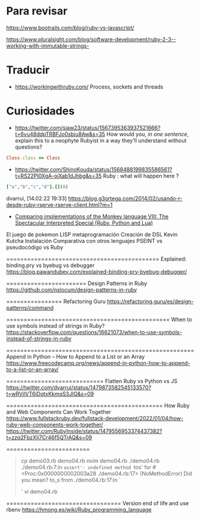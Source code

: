 
# Para revisar 

https://www.bootrails.com/blog/ruby-vs-javascript/

https://www.pluralsight.com/blog/software-development/ruby-2-3--working-with-immutable-strings-

# Traducir

* https://workingwithruby.com/
Process, sockets and threads

# Curiosidades

* https://twitter.com/siaw23/status/1567395363937521666?t=6vu48ddpTRBFJo0sbiu8Aw&s=35
How would you, *in one sentence*, explain this to a neophyte Rubyist in a way they'll understand without questions?
```ruby
Class.class == Class
```

* https://twitter.com/ShinoKouda/status/1568488199835586561?t=RS22PI0XgA-ojXab1dJhbg&s=35
Ruby : what will happen here ?
```ruby
["a","b","c","d"].[](0)
```


dvarrui, [14.02.22 19:33]
https://blog.g3ortega.com/2014/02/usando-r-desde-ruby-rserve-rserve-client.html?m=1

* [Comparing implementations of the Monkey language VIII: The Spectacular Interpreted Special (Ruby, Python and Lua)](https://medium.com/@mario.arias.c/comparing-implementations-of-the-monkey-language-viii-the-spectacular-interpreted-special-ruby-2f9e4ed2e660)

El juego de pokemon
LISP metaprogramación
Creación de DSL
Kevin Kutcha 
Instalación
Comparativa con otros lenguajes
PSEINT vs pseudocódigo vs Ruby


============================================
Explained: binding.pry vs byebug vs debugger
https://blog.pawandubey.com/explained-binding-pry-byebug-debugger/

=======================
Design Patterns in Ruby
https://github.com/nslocum/design-patterns-in-ruby

================
Refactoring Guru
https://refactoring.guru/es/design-patterns/command

===============================================
When to use symbols instead of strings in Ruby?
https://stackoverflow.com/questions/16621073/when-to-use-symbols-instead-of-strings-in-ruby

======================================================
Append in Python – How to Append to a List or an Array
https://www.freecodecamp.org/news/append-in-python-how-to-append-to-a-list-or-an-array/

============================
Flatten Ruby vs Python vs JS
https://twitter.com/dvarrui/status/1479873582545133570?t=wRVjlVT6iDqtxKkmqS3JIQ&s=09

=============================================
How Ruby and Web Components Can Work Together
https://www.fullstackruby.dev/fullstack-development/2022/01/04/how-ruby-web-components-work-together/
https://twitter.com/RubyInside/status/1479556953374437382?t=zzq2FbzXIi7Cr46f5QTrAQ&s=09

========================
> cp demo03.rb demo04.rb
> nvim demo04.rb
> ./demo04.rb
./demo04.rb:7:in `assert': undefined method `tos' for #<Proc:0x0000000002003a28 ./demo04.rb:17> (NoMethodError)
Did you mean?  to_s
	from ./demo04.rb:17:in `<main>'
> vi demo04.rb


=================================
Version end of life and use rbenv
https://hmong.es/wiki/Ruby_programming_language


